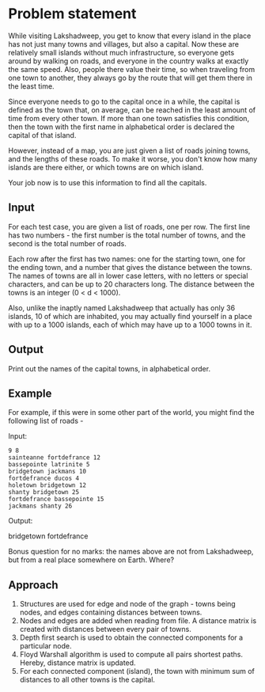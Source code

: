 # Problem statement

While visiting Lakshadweep, you get to know that every island in the place has not just many towns and villages, but also a capital.  Now these are relatively small islands without much infrastructure, so everyone gets around by walking on roads, and everyone in the country walks at exactly the same speed.  Also, people there value their time, so when traveling from one town to another, they always go by the route that will get them there in the least time.  

Since everyone needs to go to the capital once in a while, the capital is defined as the town that, on average, can be reached in the least amount of time from every other town.  If more than one town satisfies this condition, then the town with the first name in alphabetical order is declared the capital of that island.

However, instead of a map, you are just given a list of roads joining towns, and the lengths of these roads.  To make it worse, you don't know how many islands are there either, or which towns are on which island.

Your job now is to use this information to find all the capitals.

## Input

For each test case, you are given a list of roads, one per row. The first line has two numbers - the first number is the total number of towns, and the second is the total number of roads.  

Each row after the first has two names: one for the starting town, one for the ending town, and a number that gives the distance between the towns. The names of towns are all in lower case letters, with no letters or special characters, and can be up to 20 characters long.  The distance between the towns is an integer (0 < d < 1000).  

Also, unlike the inaptly named Lakshadweep that actually has only 36 islands, 10 of which are inhabited, you may actually find yourself in a place with up to a 1000 islands, each of which may have up to a 1000 towns in it.  

## Output

Print out the names of the capital towns, in alphabetical order.

## Example

For example, if this were in some other part of the world, you might find the following list of roads -

Input:

    9 8
    sainteanne fortdefrance 12
    bassepointe latrinite 5
    bridgetown jackmans 10
    fortdefrance ducos 4
    holetown bridgetown 12
    shanty bridgetown 25
    fortdefrance bassepointe 15
    jackmans shanty 26

Output:

bridgetown
fortdefrance

Bonus question for no marks: the names above are not from Lakshadweep, but from a real place somewhere on Earth. Where?

## Approach

1. Structures are used for edge and node of the graph - towns being nodes, and edges containing distances between towns.
2. Nodes and edges are added when reading from file. A distance matrix is created with distances between every pair of towns.
3. Depth first search is used to obtain the connected components for a particular node.
4. Floyd Warshall algorithm is used to compute all pairs shortest paths. Hereby, distance matrix is updated.
5. For each connected component (island), the town with minimum sum of distances to all other towns is the capital.